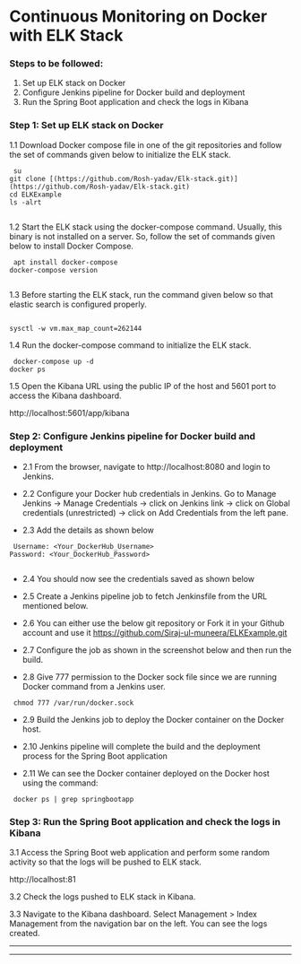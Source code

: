 # Continuous Monitoring on Docker with ELK Stack


### Steps to be followed:
1.	Set up ELK stack on Docker
2.	Configure Jenkins pipeline for Docker build and deployment
3.	Run the Spring Boot application and check the logs in Kibana

### Step 1: Set up ELK stack on Docker





1.1	Download Docker compose file in one of the git repositories and follow the set of commands given below to initialize the ELK stack.


```
 su
git clone [(https://github.com/Rosh-yadav/Elk-stack.git)](https://github.com/Rosh-yadav/Elk-stack.git)
cd ELKExample
ls -alrt
 
```
 
1.2	Start the ELK stack using the docker-compose command. Usually, this binary is not installed on a server. So, follow the set of commands given below to install Docker Compose.


```
 apt install docker-compose
docker-compose version
 
```
 
1.3	Before starting the ELK stack, run the command given below so that elastic search is configured properly.

```
 
sysctl -w vm.max_map_count=262144

```
 
1.4	Run the docker-compose command to initialize the ELK stack.



```
 docker-compose up -d
docker ps

```
  
 

 
1.5	Open the Kibana URL using the public IP of the host and 5601 port to access the Kibana dashboard.

http://localhost:5601/app/kibana

 

### Step 2: Configure Jenkins pipeline for Docker build and deployment
- 2.1	From the browser, navigate to http://localhost:8080 and login to Jenkins.
- 2.2	Configure your Docker hub credentials in Jenkins. Go to Manage Jenkins -> Manage Credentials -> click on Jenkins link -> click on Global credentials (unrestricted) -> click on Add Credentials from the left pane.
 
- 2.3	Add the details as shown below


```
 Username: <Your_DockerHub_Username>
Password: <Your_DockerHub_Password>
 
```
 
- 2.4	You should now see the credentials saved as shown below
 
- 2.5	Create a Jenkins pipeline job to fetch Jenkinsfile from the URL mentioned below.  

- 2.6	You can either use the below git repository or Fork it in your Github account and use it
https://github.com/Siraj-ul-muneera/ELKExample.git

- 2.7	Configure the job as shown in the screenshot below and then run the build. 

 
- 2.8	Give 777 permission to the Docker sock file since we are running Docker command from a Jenkins user.


```
 chmod 777 /var/run/docker.sock

```
 
 
- 2.9	Build the Jenkins job to deploy the Docker container on the Docker host. 

- 2.10	Jenkins pipeline will complete the build and the deployment process for the Spring Boot application
 
 
- 2.11	We can see the Docker container deployed on the Docker host using the command:


```
 docker ps | grep springbootapp

```
 
 

### Step 3: Run the Spring Boot application and check the logs in Kibana

3.1	Access the Spring Boot web application and perform some random activity so that the logs will be pushed to ELK stack.

http://localhost:81
 
3.2	Check the logs pushed to ELK stack in Kibana.

3.3	Navigate to the Kibana dashboard. Select Management > Index Management from the navigation bar on the left. You can see the logs created.

 



----------------------------------------------------------------------------------------

----------------------------------------------------------------------------------------
